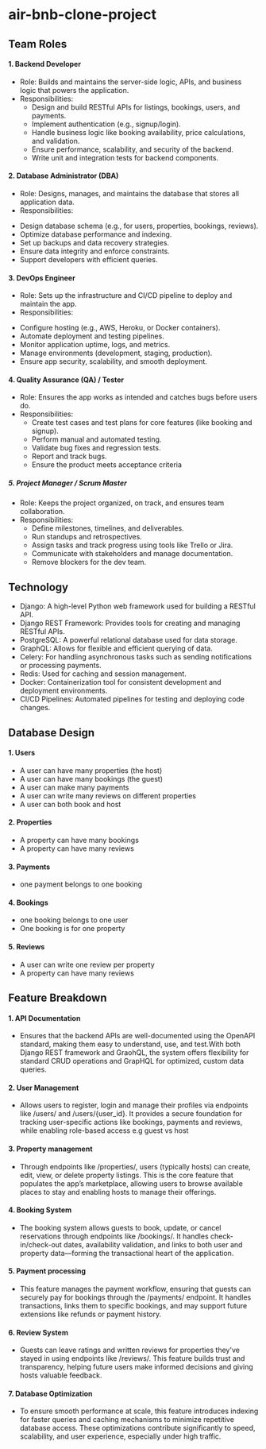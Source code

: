 # air-bnb-clone-project
## Team Roles
#### 1. Backend Developer
- Role: Builds and maintains the server-side logic, APIs, and business logic that powers the application.
- Responsibilities:
    * Design and build RESTful APIs for listings, bookings, users, and payments.
    * Implement authentication (e.g., signup/login).
    * Handle business logic like booking availability, price calculations, and validation.
    * Ensure performance, scalability, and security of the backend.
    * Write unit and integration tests for backend components.

#### 2. Database Administrator (DBA)
- Role: Designs, manages, and maintains the database that stores all application data.
- Responsibilities:
* Design database schema (e.g., for users, properties, bookings, reviews).
* Optimize database performance and indexing.
* Set up backups and data recovery strategies.
* Ensure data integrity and enforce constraints.
* Support developers with efficient queries.
        
#### 3. DevOps Engineer
- Role: Sets up the infrastructure and CI/CD pipeline to deploy and maintain the app.
- Responsibilities:
 * Configure hosting (e.g., AWS, Heroku, or Docker containers).  
 * Automate deployment and testing pipelines.
 * Monitor application uptime, logs, and metrics.
 * Manage environments (development, staging, production).
 * Ensure app security, scalability, and smooth deployment.
#### 4. Quality Assurance (QA) / Tester
- Role: Ensures the app works as intended and catches bugs before users do.
- Responsibilities:
  * Create test cases and test plans for core features (like booking and signup). 
  * Perform manual and automated testing. 
  * Validate bug fixes and regression tests.
  * Report and track bugs.
  * Ensure the product meets acceptance criteria
##### 5. Project Manager / Scrum Master
  - Role: Keeps the project organized, on track, and ensures team collaboration.
  - Responsibilities:
    * Define milestones, timelines, and deliverables.
    * Run standups and retrospectives.
    * Assign tasks and track progress using tools like Trello or Jira.
    * Communicate with stakeholders and manage documentation.
    * Remove blockers for the dev team.
## Technology
- Django: A high-level Python web framework used for building a RESTful API.
- Django REST Framework: Provides tools for creating and managing RESTful APIs.
- PostgreSQL: A powerful relational database used for data storage.
- GraphQL: Allows for flexible and efficient querying of data.
- Celery: For handling asynchronous tasks such as sending notifications or processing payments.
- Redis: Used for caching and session management.
- Docker: Containerization tool for consistent development and deployment environments.
- CI/CD Pipelines: Automated pipelines for testing and deploying code changes.
  
## Database Design
#### 1. Users
- A user can have many properties (the host)
- A user can have many bookings (the guest)
- A user can make many payments
- A user can write many reviews on different properties
- A user can both book and host 
#### 2. Properties
- A property can have many bookings
- A property can have many reviews
#### 3. Payments
- one payment belongs to one booking
#### 4. Bookings
- one booking belongs to one user
- One booking is for one property
  
#### 5. Reviews
- A user can write one review per property
- A property can have many reviews

 ## Feature Breakdown
 #### 1. API Documentation
 - Ensures  that the backend APIs are well-documented using the OpenAPI standard, making them easy to understand, use, and test.With both Django REST framework and GraohQL, the system offers flexibility for standard CRUD operations and GrapHQL for optimized, custom data queries.
#### 2. User Management
- Allows users to register, login and manage their profiles via endpoints like /users/ and /users/{user_id}. It provides a secure foundation for tracking user-specific actions like bookings, payments and reviews, while enabling role-based access e.g guest vs host
#### 3. Property management
- Through endpoints like /properties/, users (typically hosts) can create, edit, view, or delete property listings. This is the core feature that populates the app’s marketplace, allowing users to browse available places to stay and enabling hosts to manage their offerings.
#### 4. Booking System
- The booking system allows guests to book, update, or cancel reservations through endpoints like /bookings/. It handles check-in/check-out dates, availability validation, and links to both user and property data—forming the transactional heart of the application.
#### 5. Payment processing
- This feature manages the payment workflow, ensuring that guests can securely pay for bookings through the /payments/ endpoint. It handles transactions, links them to specific bookings, and may support future extensions like refunds or payment history.
#### 6. Review System
- Guests can leave ratings and written reviews for properties they've stayed in using endpoints like /reviews/. This feature builds trust and transparency, helping future users make informed decisions and giving hosts valuable feedback.
#### 7. Database Optimization
- To ensure smooth performance at scale, this feature introduces indexing for faster queries and caching mechanisms to minimize repetitive database access. These optimizations contribute significantly to speed, scalability, and user experience, especially under high traffic.
